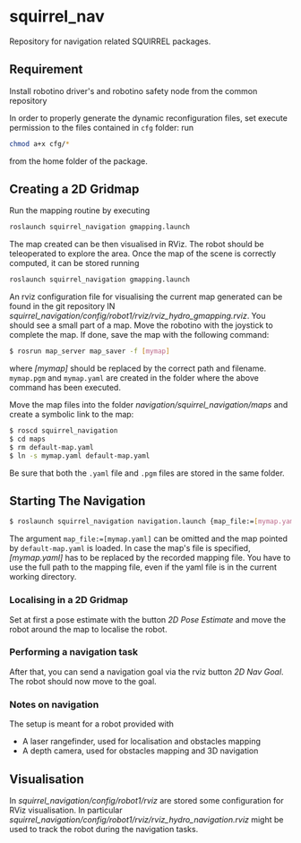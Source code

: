 squirrel_nav
============

Repository for navigation related SQUIRREL packages.

## Requirement

Install robotino driver's and robotino safety node from the common
repository

In order to properly generate the dynamic reconfiguration files, set
execute permission to the files contained in `cfg` folder: run
```bash
chmod a+x cfg/*	
```
from the home folder of the package.

## Creating a 2D Gridmap

Run the mapping routine by executing

```bash
roslaunch squirrel_navigation gmapping.launch 
``` 

The map created can be then visualised in RViz. The robot should be
teleoperated to explore the area. Once the map of the scene is
correctly computed, it can be stored running

```bash
roslaunch squirrel_navigation gmapping.launch
```

An rviz configuration file for visualising the current map generated
can be found in the git repository IN
*squirrel_navigation/config/robot1/rviz/rviz_hydro_gmapping.rviz*.
You should see a small part of a map.  Move the robotino with the
joystick to complete the map.  If done, save the map with the
following command:

```bash 
$ rosrun map_server map_saver -f [mymap] 
``` 

where *[mymap]* should be replaced by the correct path and filename.
`mymap.pgm` and `mymap.yaml` are created in the folder where the above
command has been executed.

Move the map files into the folder
*navigation/squirrel_navigation/maps* and create a symbolic link to
the map:
```bash
$ roscd squirrel_navigation
$ cd maps
$ rm default-map.yaml
$ ln -s mymap.yaml default-map.yaml
```
Be sure that both the `.yaml` file and `.pgm` files are stored
in the same folder.

## Starting The Navigation

```bash
$ roslaunch squirrel_navigation navigation.launch {map_file:=[mymap.yaml]}
```

The argument `map_file:=[mymap.yaml]` can be omitted and the map
pointed by `default-map.yaml` is loaded. In case the map's file is
specified, *[mymap.yaml]* has to be replaced by the recorded mapping
file.  You have to use the full path to the mapping file, even if the
yaml file is in the current working directory.

### Localising in a 2D Gridmap

Set at first a pose estimate with the button *2D Pose Estimate* and
move the robot around the map to localise the robot.

### Performing a navigation task

After that, you can send a navigation goal via the rviz button *2D Nav Goal*.
The robot should now move to the goal.

### Notes on navigation

The setup is meant for a robot provided with 
- A laser rangefinder, used for localisation and obstacles mapping
- A depth camera, used for obstacles mapping and 3D navigation


## Visualisation

In *squirrel_navigation/config/robot1/rviz* are stored some
configuration for RViz visualisation. In particular
*squirrel_navigation/config/robot1/rviz/rviz_hydro_navigation.rviz*
might be used to track the robot during the navigation tasks.

<!-- ###Start Rviz -->
<!-- To set a initial pose estimation, start rviz on your desktop. -->
<!-- ```bash -->
<!-- $ rosrun rviz rviz -->
<!-- ``` -->
<!-- There is rviz configuration files in our git repository *alufr_navigation\config\rviz\hydro_config.rviz*, -->
<!-- that can be loaded with *Ctrl+O*. -->

<!-- ###Set Initial Pose and Move with Rviz -->
<!-- Set at first a pose estimate with the button *2D Pose Estimate* and move the robot arround the map to localize the -->
<!-- robot. After that, you can send a navigation goal via the rviz button *2D Nav Goal*.The robot should now move to the goal. -->

<!-- ##Creating a 3D Octomap Localizing in a 2D Map -->
<!-- As as first step, start the navigation as described above. -->


<!-- ## Creating a 3D Octomap  -->

<!-- To generate a 3D map of scene the pose of the robot must be known. For this, perform the -->
<!-- localisation procedure as described in the section above. Once the robot is localised,  -->
<!-- launch *octomap_server*: -->

<!-- ```bash -->
<!-- roslaunch squirrel_navigation octomap_server.launch -->
<!-- ``` -->

<!-- Let the robot navigate in the environment. Finally store the 3D Octomap executing -->

<!-- ```bash -->
<!-- rosrun octomap_server octomap_saver -f [octomap_name.ot] -->
<!-- ``` -->

<!-- The 3D Octomap should now have been stored in *octomap_name.ot*. -->

<!-- ### Visualising the 3D Octomap -->

<!-- To visualise the octomap, `octovis` is required.  -->

<!-- `sudo apt-get install ros-hydro-octovis` to install it and  -->
<!-- `octovis octomap_name.ot` to show the 3D Octomap. -->

